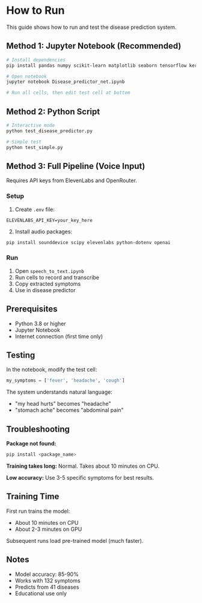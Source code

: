 # How to Run

This guide shows how to run and test the disease prediction system.

## Method 1: Jupyter Notebook (Recommended)

```bash
# Install dependencies
pip install pandas numpy scikit-learn matplotlib seaborn tensorflow keras sentence-transformers

# Open notebook
jupyter notebook Disease_predictor_net.ipynb

# Run all cells, then edit test cell at bottom
```

## Method 2: Python Script

```bash
# Interactive mode
python test_disease_predictor.py

# Simple test
python test_simple.py
```

## Method 3: Full Pipeline (Voice Input)

Requires API keys from ElevenLabs and OpenRouter.

### Setup

1. Create `.env` file:
```
ELEVENLABS_API_KEY=your_key_here
```

2. Install audio packages:
```bash
pip install sounddevice scipy elevenlabs python-dotenv openai
```

### Run

1. Open `speech_to_text.ipynb`
2. Run cells to record and transcribe
3. Copy extracted symptoms
4. Use in disease predictor

## Prerequisites

- Python 3.8 or higher
- Jupyter Notebook
- Internet connection (first time only)

## Testing

In the notebook, modify the test cell:

```python
my_symptoms = ['fever', 'headache', 'cough']
```

The system understands natural language:
- "my head hurts" becomes "headache"
- "stomach ache" becomes "abdominal pain"

## Troubleshooting

**Package not found:**
```bash
pip install <package_name>
```

**Training takes long:**
Normal. Takes about 10 minutes on CPU.

**Low accuracy:**
Use 3-5 specific symptoms for best results.

## Training Time

First run trains the model:
- About 10 minutes on CPU
- About 2-3 minutes on GPU

Subsequent runs load pre-trained model (much faster).

## Notes

- Model accuracy: 85-90%
- Works with 132 symptoms
- Predicts from 41 diseases
- Educational use only

